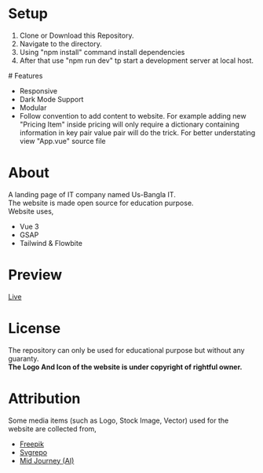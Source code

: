 # Setup
<ol>
    <li> Clone or Download this Repository. </li>
    <li> Navigate to the directory. </li>
    <li> Using "npm install" command install dependencies</li>
    <li> After that use "npm run dev" tp start a development server at local host. </li>
</ol>
# Features
<ul>
    <li>Responsive </li>
    <li>Dark Mode Support</li>
    <li>Modular </li>
    <li>Follow convention to add content to website. For example adding new "Pricing Item" inside pricing will only require a dictionary containing information in key pair value pair will do the trick. For better understating view "App.vue" source file </li>

</ul>


# About
A landing page of IT company named Us-Bangla IT.<br>
The website is made open source for education purpose.<br>
Website uses, 

<ul>
    <li> Vue 3 </li>
    <li> GSAP </li>
    <li> Tailwind & Flowbite </li>
</ul>

# Preview
<a href="https://null/">Live</a>
<br>


# License
The repository can only be used for educational purpose but without any guaranty. 
<br>
<strong> The Logo And Icon of the website is under copyright of rightful owner. </strong> 




# Attribution
Some media items (such as Logo, Stock Image, Vector) used for the website are collected from,
<ul>
<li><a href="https://www.freepik.com/">Freepik</a>  </li>

<li><a href="https://www.svgrepo.com/">Svgrepo</a>  </li>

<li><a href="https://midjourney.com/">Mid Journey (AI)</a>  </li>

</ul>